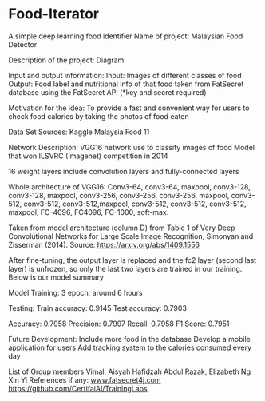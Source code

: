# Food-Iterator
A simple deep learning food identifier
Name of project:
Malaysian Food Detector

Description of the project:
Diagram:

Input and output information:
Input: Images of different classes of food
Output: Food label and nutritional info of that food taken from FatSecret database using the FatSecret API (*key and secret required)

Motivation for the idea:
To provide a fast and convenient way for users to check food calories by taking the photos of food eaten

Data Set Sources:
Kaggle Malaysia Food 11

Network Description:
VGG16 network use to classify images of food 
Model that won ILSVRC (Imagenet) competition in 2014

16 weight layers include convolution layers and fully-connected layers

Whole architecture of VGG16:
Conv3-64, conv3-64, maxpool, conv3-128, conv3-128, maxpool,  conv3-256, conv3-256, conv3-256, maxpool, conv3-512, conv3-512, conv3-512,maxpool,  conv3-512, conv3-512, conv3-512, maxpool, FC-4096, FC4096, FC-1000, soft-max.

Taken from model architecture (column D) from Table 1 of Very Deep Convolutional Networks for Large Scale Image Recognition, Simonyan and Zisserman (2014). Source: https://arxiv.org/abs/1409.1556

After fine-tuning, the output layer is replaced and the fc2 layer (second last layer) is unfrozen, so only the last two layers are trained in our training. Below is our model summary



Model Training:
3 epoch, around 6 hours

Testing:
Train accuracy: 0.9145
Test accuracy: 0.7903

Accuracy: 0.7958
Precision: 0.7997
Recall: 0.7958
F1 Score: 0.7951


Future Development:
Include more food in the database 
Develop a mobile application for users
Add tracking system to the calories consumed every day

List of Group members
Vimal, 
Aisyah Hafidzah Abdul Razak,
Elizabeth Ng Xin Yi
References if any:
www.fatsecret4j.com
https://github.com/CertifaiAI/TrainingLabs
